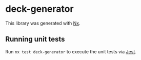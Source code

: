 # deck-generator

This library was generated with [Nx](https://nx.dev).

## Running unit tests

Run `nx test deck-generator` to execute the unit tests via [Jest](https://jestjs.io).
